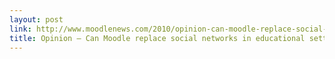 ```yaml
---
layout: post
link: http://www.moodlenews.com/2010/opinion-can-moodle-replace-social-networks-in-educational-settings/
title: Opinion – Can Moodle replace social networks in educational settings? | Moodle News
---
```

